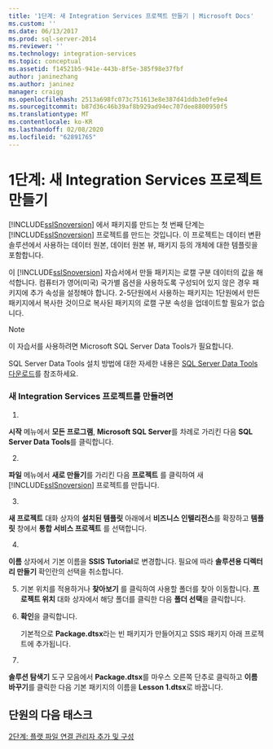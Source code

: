 ```yaml
---
title: '1단계: 새 Integration Services 프로젝트 만들기 | Microsoft Docs'
ms.custom: ''
ms.date: 06/13/2017
ms.prod: sql-server-2014
ms.reviewer: ''
ms.technology: integration-services
ms.topic: conceptual
ms.assetid: f14521b5-941e-443b-8f5e-385f98e37fbf
author: janinezhang
ms.author: janinez
manager: craigg
ms.openlocfilehash: 2513a698fc073c751613e8e387d41ddb3e0fe9e4
ms.sourcegitcommit: b87d36c46b39af8b929ad94ec707dee8800950f5
ms.translationtype: MT
ms.contentlocale: ko-KR
ms.lasthandoff: 02/08/2020
ms.locfileid: "62891765"
---
```

# <a name="step-1-creating-a-new-integration-services-project"></a>1단계: 새 Integration Services 프로젝트 만들기
  [!INCLUDE[ssISnoversion](../includes/ssisnoversion-md.md)] 에서 패키지를 만드는 첫 번째 단계는 [!INCLUDE[ssISnoversion](../includes/ssisnoversion-md.md)] 프로젝트를 만드는 것입니다. 이 프로젝트는 데이터 변환 솔루션에서 사용하는 데이터 원본, 데이터 원본 뷰, 패키지 등의 개체에 대한 템플릿을 포함합니다.  
  
 이 [!INCLUDE[ssISnoversion](../includes/ssisnoversion-md.md)] 자습서에서 만들 패키지는 로캘 구분 데이터의 값을 해석합니다. 컴퓨터가 영어(미국) 국가별 옵션을 사용하도록 구성되어 있지 않은 경우 패키지에 추가 속성을 설정해야 합니다. 2-5단원에서 사용하는 패키지는 1단원에서 만든 패키지에서 복사한 것이므로 복사된 패키지의 로캘 구분 속성을 업데이트할 필요가 없습니다.  
  
> [!NOTE]  
>  이 자습서를 사용하려면 Microsoft SQL Server Data Tools가 필요합니다.  
>   
>  SQL Server Data Tools 설치 방법에 대한 자세한 내용은 [SQL Server Data Tools 다운로드](https://msdn.microsoft.com/data/hh297027)를 참조하세요.  
  
### <a name="to-create-a-new-integration-services-project"></a>새 Integration Services 프로젝트를 만들려면  
  
1.  
  **시작** 메뉴에서 **모든 프로그램**, **Microsoft SQL Server**를 차례로 가리킨 다음 **SQL Server Data Tools**를 클릭합니다.  
  
2.  
  **파일** 메뉴에서 **새로 만들기**를 가리킨 다음 **프로젝트** 를 클릭하여 새 [!INCLUDE[ssISnoversion](../includes/ssisnoversion-md.md)] 프로젝트를 만듭니다.  
  
3.  
  **새 프로젝트** 대화 상자의 **설치된 템플릿** 아래에서 **비즈니스 인텔리전스**를 확장하고 **템플릿** 창에서 **통합 서비스 프로젝트** 를 선택합니다.  
  
4.  
  **이름** 상자에서 기본 이름을 **SSIS Tutorial**로 변경합니다. 필요에 따라 **솔루션용 디렉터리 만들기** 확인란의 선택을 취소합니다.  
  
5.  기본 위치를 적용하거나 **찾아보기** 를 클릭하여 사용할 폴더를 찾아 이동합니다. 
  **프로젝트 위치** 대화 상자에서 해당 폴더를 클릭한 다음 **폴더 선택**을 클릭합니다.  
  
6.  **확인**을 클릭합니다.  
  
     기본적으로 **Package.dtsx**라는 빈 패키지가 만들어지고 SSIS 패키지 아래 프로젝트에 추가됩니다.  
  
7.  
  **솔루션 탐색기** 도구 모음에서 **Package.dtsx**를 마우스 오른쪽 단추로 클릭하고 **이름 바꾸기**를 클릭한 다음 기본 패키지의 이름을 **Lesson 1.dtsx**로 바꿉니다.  
  
## <a name="next-task-in-lesson"></a>단원의 다음 태스크  
 [2단계: 플랫 파일 연결 관리자 추가 및 구성](lesson-1-2-adding-and-configuring-a-flat-file-connection-manager.md)  
  
  
